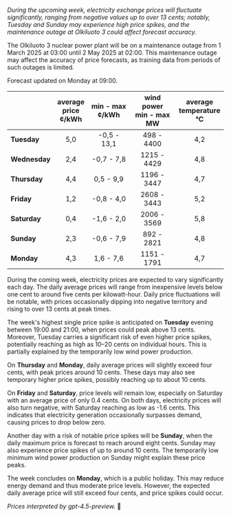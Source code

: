 *During the upcoming week, electricity exchange prices will fluctuate significantly, ranging from negative values up to over 13 cents; notably, Tuesday and Sunday may experience high price spikes, and the maintenance outage at Olkiluoto 3 could affect forecast accuracy.*

The Olkiluoto 3 nuclear power plant will be on a maintenance outage from 1 March 2025 at 03:00 until 2 May 2025 at 02:00. This maintenance outage may affect the accuracy of price forecasts, as training data from periods of such outages is limited.

Forecast updated on Monday at 09:00.

|             | average<br>price<br>¢/kWh | min - max<br>¢/kWh | wind power<br>min - max<br>MW | average<br>temperature<br>°C |
|:------------|:----------------:|:----------------:|:-------------:|:-------------:|
| **Tuesday**      |       5,0        |   -0,5 - 13,1    |   498 - 4400  |      4,2      |
| **Wednesday**  |       2,4        |   -0,7 - 7,8     |  1215 - 4429  |      4,8      |
| **Thursday**      |       4,4        |    0,5 - 9,9     |  1196 - 3447  |      4,7      |
| **Friday**    |       1,2        |   -0,8 - 4,0     |  2608 - 3443  |      5,2      |
| **Saturday**     |       0,4        |   -1,6 - 2,0     |  2006 - 3569  |      5,8      |
| **Sunday**    |       2,3        |   -0,6 - 7,9     |   892 - 2821  |      4,8      |
| **Monday**    |       4,3        |    1,6 - 7,6     |  1151 - 1791  |      4,7      |

During the coming week, electricity prices are expected to vary significantly each day. The daily average prices will range from inexpensive levels below one cent to around five cents per kilowatt-hour. Daily price fluctuations will be notable, with prices occasionally dipping into negative territory and rising to over 13 cents at peak times.

The week's highest single price spike is anticipated on **Tuesday** evening between 19:00 and 21:00, when prices could peak above 13 cents. Moreover, Tuesday carries a significant risk of even higher price spikes, potentially reaching as high as 10–20 cents on individual hours. This is partially explained by the temporarily low wind power production.

On **Thursday** and **Monday**, daily average prices will slightly exceed four cents, with peak prices around 10 cents. These days may also see temporary higher price spikes, possibly reaching up to about 10 cents.

On **Friday** and **Saturday**, price levels will remain low, especially on Saturday with an average price of only 0.4 cents. On both days, electricity prices will also turn negative, with Saturday reaching as low as -1.6 cents. This indicates that electricity generation occasionally surpasses demand, causing prices to drop below zero.

Another day with a risk of notable price spikes will be **Sunday**, when the daily maximum price is forecast to reach around eight cents. Sunday may also experience price spikes of up to around 10 cents. The temporarily low minimum wind power production on Sunday might explain these price peaks.

The week concludes on **Monday**, which is a public holiday. This may reduce energy demand and thus moderate price levels. However, the expected daily average price will still exceed four cents, and price spikes could occur.

*Prices interpreted by gpt-4.5-preview.* 🍃
